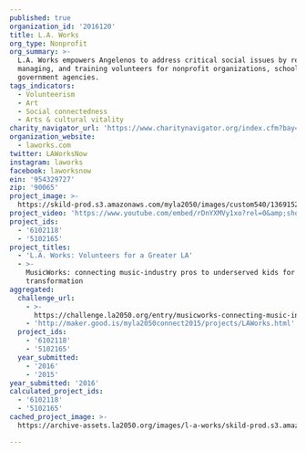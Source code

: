 ```yaml
---
published: true
organization_id: '2016120'
title: L.A. Works
org_type: Nonprofit
org_summary: >-
  L.A. Works empowers Angelenos to address critical social issues by recruiting,
  managing, and training volunteers for nonprofit organizations, schools, and
  government agencies.
tags_indicators:
  - Volunteerism
  - Art
  - Social connectedness
  - Arts & cultural vitality
charity_navigator_url: 'https://www.charitynavigator.org/index.cfm?bay=search.profile&ein=954329727'
organization_website:
  - laworks.com
twitter: LAWorksNow
instagram: laworks
facebook: laworksnow
ein: '954329727'
zip: '90065'
project_image: >-
  https://skild-prod.s3.amazonaws.com/myla2050/images/custom540/1369152355741-team90.png
project_video: 'https://www.youtube.com/embed/rDnYXMVy1xo?rel=0&amp;showinfo=0'
project_ids:
  - '6102118'
  - '5102165'
project_titles:
  - 'L.A. Works: Volunteers for a Greater LA'
  - >-
    MusicWorks: connecting music-industry pros to underserved kids for social
    transformation
aggregated:
  challenge_url:
    - >-
      https://challenge.la2050.org/entry/musicworks-connecting-music-industry-pros-to-underserved-kids-for-social-transformation
    - 'http://maker.good.is/myla2050connect2015/projects/LAWorks.html'
  project_ids:
    - '6102118'
    - '5102165'
  year_submitted:
    - '2016'
    - '2015'
year_submitted: '2016'
calculated_project_ids:
  - '6102118'
  - '5102165'
cached_project_image: >-
  https://archive-assets.la2050.org/images/l-a-works/skild-prod.s3.amazonaws.com/myla2050/images/custom540/1369152355741-team90.png

---
```

